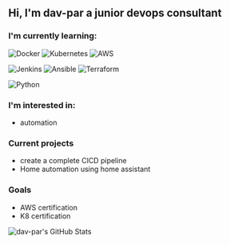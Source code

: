 ## Hi, I'm dav-par a junior devops consultant


### I'm currently learning:
![Docker](https://img.shields.io/badge/-Docker-2496ED?style=flat&logo=Docker&logoColor=white)
![Kubernetes](https://img.shields.io/badge/-Kubernetes-2496ED?style=flat&logo=Kubernetes&logoColor=white)
![AWS](https://img.shields.io/badge/-Amazon%20AWS-232F3E?style=flat&logo=Amazon%20AWS&logoColor=White)

![Jenkins](https://img.shields.io/badge/-Jenkins-D24939?style=flat&logo=Jenkins&logoColor=white)
![Ansible](https://img.shields.io/badge/-Ansible-EE0000?style=flat&logo=Ansible&logoColor=white)
![Terraform](https://img.shields.io/badge/-Terraform-623Ce4?style=flat&logo=Terraform&logoColor=white)

![Python](https://img.shields.io/badge/-Python-3776AB?style=flat&logo=python&logoColor=yellow)

### I'm interested in:
- automation

### Current projects
- create a complete CICD pipeline
- Home automation using home assistant

### Goals
- AWS certification
- K8 certification

![dav-par's GitHub Stats](https://github-readme-stats.vercel.app/api?username=dav-par&show_icons=true&theme=cobalt)
